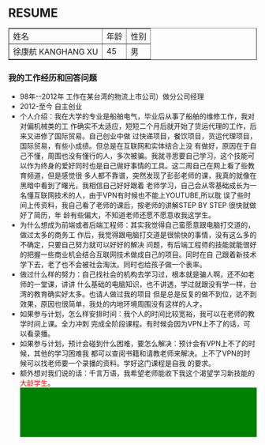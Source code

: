 <!DOCTYPE html>
<html>
    
     
<head>
    <meta charset="utf-8"></meta>
    <title>RESUME </title>
	<style type="text/css">
	.title{font-weight:bold;font-size:24px}
	.keyword{color:red}
	.box{with:100px;height:100px;background-color:green}
	</style>
</head>    
<body>
     <div class="title">RESUME</div>
	 <table border="1"width="1200" cellpadding="2"> 
	     <tr>
		     <td>姓名</td>
		     <td>年龄</td>
		     <td>性别</td>
		 </tr>
		 <tr>
		     <td>徐康航 KANGHANG XU</td>
			 <td>45</td>
			 <td>男</td>
		 </tr>	
	 </table>	      
	 <h3>我的工作经历和回答问题</h3>
	 <ul>
	     <li>98年--2012年 工作在某台湾的物流上市公司）做分公司经理</a></li>
		 <li>2012-至今 自主创业</li>
	 
</body>
<body>
	 <li>个人介绍：我在大学的专业是船舶电气，毕业后从事了船舶的维修工作，我对对偏机械类的工
	 作确实不太适应，短短二个月后就开始了货运代理的工作，后来又进修了国际贸易。自己创业中做
	 过快递项目，餐饮项目，货运代理项目，国际贸易，有些小成绩。但总是在互联网和实体结合上没
	 有做好，原因在于自己不懂，周围也没有懂行的人，多次被骗。我就寻思要自己学习，这个技能可
	 以作为终身的爱好同时也是自己做好事情的工具。这二周自己在网上看了些教育频道，但是感觉很
	 多人都不靠谱，突然发现了彭彭老师的课，我真的就像在黑暗中看到了曙光，我相信自己好好跟着
	 老师学习，自己会从零基础成长为一名懂互联网技术的人，由于VPN有时候也不能上YOUTUBE,所以耽
	 误了些时间上传资料，我自己看了老师的课后，按老师的讲解STEP BY STEP 很快就做好了简历，年
	 龄有些偏大，不知道老师还愿不愿意收我这学生。</li>
	 <li>为什么想成为前端或者后端工程师：其实我觉得自己蛮愿意跟电脑打交道的，做过太多的商务工
	 作后，我觉得跟电脑打交道是很愉快的事情，没有这么多的不确定，只要自己努力就可以好好的解决
	 问题，有后端工程师的技能就能很好的把握一些商业机会结合互联网技术做成自己的项目。同时在自
	 己跟着新技术学下去，老了也不会被社会淘汰。同时也给孩子做一个表率。</li>
	 <li>做过什么样的努力：自己找社会的机构去学习过，根本就是骗人啊，还不如老师的一堂课，讲讲
	 什么基础的电脑知识，也不讲透，学过就跟没有学一样，台湾的教育确实好太多。也请人做过我的项目
	 但是总是反复的做不到位，达不到效果，原因也很简单，我处的内地环境周围没有这样的人才。</li>
	 <li>如果参与计划，怎么样安排时间：我个人的时间比较宽裕，我可以在老师的教学时间上课。全力冲刺
	 完成全阶段课程。有时候会因为VPN上不了的话，可以看录播。</li>
	 <li> 如果参与计划，预计会碰到什么困难，要怎么解决：预计会有VPN上不了的时候，其他的学习困难我
	 都可以查阅书籍和请教老师来解决。上不了VPN的时候可以找老师要一个录播的资料。学好这门课程是自我
	 的要求。</li>
	 <li>额外想对我们说的话：千言万语，我希望老师能收下我这个渴望学习新技能的<span class="keyword">大龄学生</span>。<br/></li>
	 <div class="box"></div>
</body>	  
</html>	 
